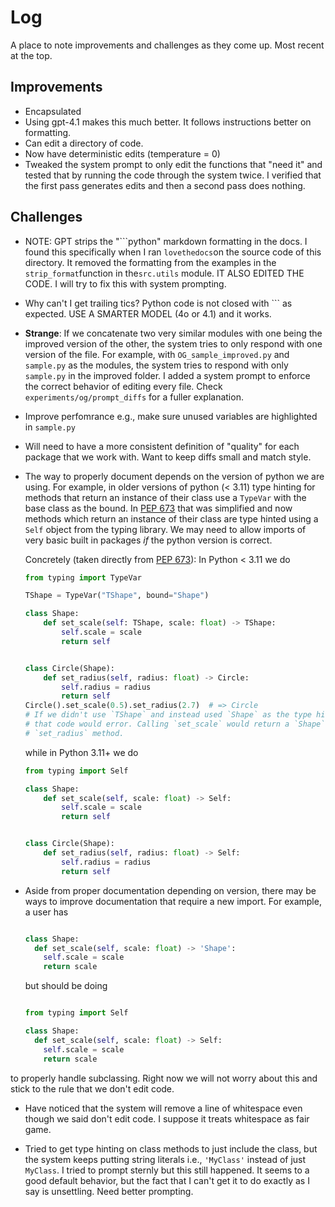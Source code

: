 # Log

A place to note improvements and challenges as they come up. Most recent at the top.

## Improvements

- Encapsulated
- Using gpt-4.1 makes this much better. It follows instructions better on formatting.
- Can edit a directory of code.
- Now have deterministic edits (temperature = 0)
- Tweaked the system prompt to only edit the functions that "need it" and tested
  that by running the code through the system twice. I verified that the first pass
  generates edits and then a second pass does nothing.

## Challenges

- NOTE: GPT strips the "```python" markdown formatting in the docs. I found this
specifically when I ran `lovethedocs`on the source code of this directory. It removed
the formatting from the examples in the `strip_format`function in the`src.utils`
  module. IT ALSO EDITED THE CODE. I will try to fix this with system prompting.
- Why can't I get trailing tics? Python code is not closed with ``` as expected. USE A SMARTER MODEL (4o or 4.1) and it works.
- **Strange**: If we concatenate two very similar modules with one being the improved
  version of the other, the system tries to only respond with one version of the file.
  For example, with `OG_sample_improved.py` and `sample.py` as the modules, the system
  tries to respond with only `sample.py` in the improved folder. I added a system
  prompt to enforce the correct behavior of editing every file. Check
  `experiments/og/prompt_diffs` for a fuller explanation.
- Improve perfomrance e.g., make sure unused variables are highlighted in `sample.py`
- Will need to have a more consistent definition of "quality" for each package
  that we work with. Want to keep diffs small and match style.
- The way to properly document depends on the version of python we are using. For
  example, in older versions of python (< 3.11) type hinting for methods that return
  an instance of their class use a `TypeVar` with the base class as the bound. In
  [PEP 673](https://peps.python.org/pep-0673/) that was simplified and now methods
  which return an instance of their class are type hinted using a `Self` object from
  the typing library. We may need to allow imports of very basic built in packages
  _if_ the python version is correct.

  Concretely (taken directly from [PEP 673](https://peps.python.org/pep-0673)): In
  Python < 3.11 we do

  ```python
  from typing import TypeVar

  TShape = TypeVar("TShape", bound="Shape")

  class Shape:
      def set_scale(self: TShape, scale: float) -> TShape:
          self.scale = scale
          return self


  class Circle(Shape):
      def set_radius(self, radius: float) -> Circle:
          self.radius = radius
          return self
  Circle().set_scale(0.5).set_radius(2.7)  # => Circle
  # If we didn't use `TShape` and instead used `Shape` as the type hint on `set_scale`,
  # that code would error. Calling `set_scale` would return a `Shape` which has no
  # `set_radius` method.
  ```

  while in Python 3.11+ we do

  ```python
  from typing import Self

  class Shape:
      def set_scale(self, scale: float) -> Self:
          self.scale = scale
          return self


  class Circle(Shape):
      def set_radius(self, radius: float) -> Self:
          self.radius = radius
          return self
  ```

- Aside from proper documentation depending on version, there may be ways to improve
  documentation that require a new import. For example, a user has

  ```python

  class Shape:
    def set_scale(self, scale: float) -> 'Shape':
      self.scale = scale
      return scale
  ```

  but should be doing

  ```python

  from typing import Self

  class Shape:
    def set_scale(self, scale: float) -> Self:
      self.scale = scale
      return scale
  ```

to properly handle subclassing. Right now we will not worry about this and stick to
the rule that we don't edit code.

- Have noticed that the system will remove a line of whitespace even though we said
  don't edit code. I suppose it treats whitespace as fair game.

- Tried to get type hinting on class methods to just include the class, but the system
  keeps putting string literals i.e., `'MyClass'` instead of just `MyClass`. I tried to
  prompt sternly but this still happened. It seems to a good default behavior, but the
  fact that I can't get it to do exactly as I say is unsettling. Need better prompting.
